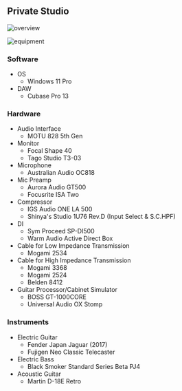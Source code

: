 ## Private Studio

![overview](https://static.ichi-h.com/share/private_studio/DSCF0305.min.jpg)

![equipment](https://static.ichi-h.com/share/private_studio/DSCF0413.min.jpg)

### Software

- OS
  - Windows 11 Pro
- DAW
  - Cubase Pro 13

### Hardware

- Audio Interface
  - MOTU 828 5th Gen
- Monitor
  - Focal Shape 40
  - Tago Studio T3-03
- Microphone
  - Australian Audio OC818
- Mic Preamp
  - Aurora Audio GT500
  - Focusrite ISA Two
- Compressor
  - IGS Audio ONE LA 500
  - Shinya's Studio 1U76 Rev.D (Input Select & S.C.HPF)
- DI
  - Sym Proceed SP-DI500
  - Warm Audio Active Direct Box
- Cable for Low Impedance Transmission
  - Mogami 2534
- Cable for High Impedance Transmission
  - Mogami 3368
  - Mogami 2524
  - Belden 8412
- Guitar Processor/Cabinet Simulator
  - BOSS GT-1000CORE
  - Universal Audio OX Stomp

### Instruments

- Electric Guitar
  - Fender Japan Jaguar (2017)
  - Fujigen Neo Classic Telecaster
- Electric Bass
  - Black Smoker Standard Series Beta PJ4
- Acoustic Guitar
  - Martin D-18E Retro
